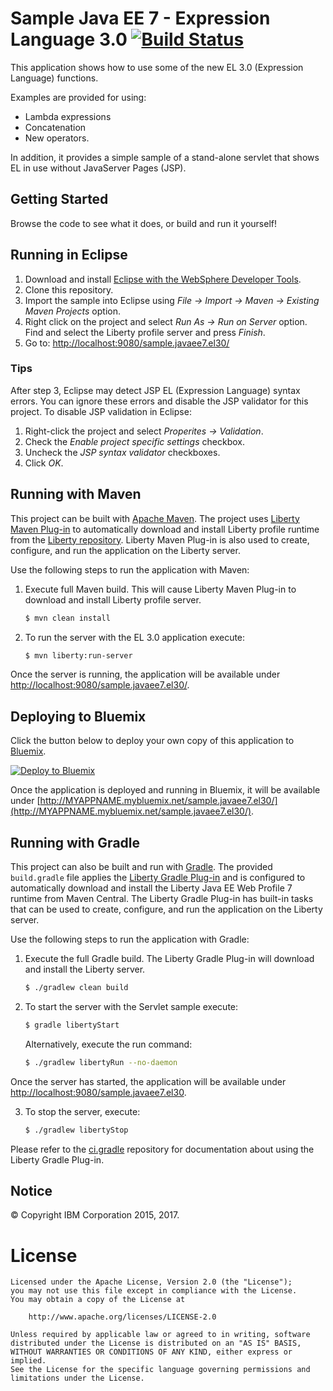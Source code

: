 

# Sample Java EE 7 - Expression Language 3.0 [![Build Status](https://travis-ci.org/WASdev/sample.javaee7.el30.svg?branch=master)](https://travis-ci.org/WASdev/sample.javaee7.el30)


This application shows how to use some of the new EL 3.0 (Expression Language) functions.

Examples are provided for using:

- Lambda expressions
- Concatenation
- New operators.

In addition, it provides a simple sample of a stand-alone servlet that shows EL in use without JavaServer Pages (JSP).

## Getting Started

Browse the code to see what it does, or build and run it yourself!

## Running in Eclipse

1. Download and install [Eclipse with the WebSphere Developer Tools](https://developer.ibm.com/wasdev/downloads/liberty-profile-using-eclipse/).
2. Clone this repository.
3. Import the sample into Eclipse using *File -> Import -> Maven -> Existing Maven Projects* option.
4. Right click on the project and select *Run As -> Run on Server* option. Find and select the Liberty profile server and press *Finish*.
5. Go to: [http://localhost:9080/sample.javaee7.el30/](http://localhost:9080/sample.javaee7.el30/)

### Tips
After step 3, Eclipse may detect JSP EL (Expression Language) syntax errors.  You can ignore these
errors and disable the JSP validator for this project. To disable JSP validation in Eclipse:
1. Right-click the project and select *Properites -> Validation*.
2. Check the *Enable project specific settings* checkbox.
3. Uncheck the *JSP syntax validator* checkboxes.
3. Click *OK*.

## Running with Maven

This project can be built with [Apache Maven](http://maven.apache.org/). The project uses [Liberty Maven Plug-in] to automatically download and install Liberty profile runtime from the [Liberty repository](https://developer.ibm.com/wasdev/downloads/). Liberty Maven Plug-in is also used to create, configure, and run the application on the Liberty server.

Use the following steps to run the application with Maven:

1. Execute full Maven build. This will cause Liberty Maven Plug-in to download and install Liberty profile server.
    ```bash
    $ mvn clean install
    ```

2. To run the server with the EL 3.0 application execute:
    ```bash
    $ mvn liberty:run-server
    ```

Once the server is running, the application will be available under [http://localhost:9080/sample.javaee7.el30/](http://localhost:9080/sample.javaee7.el30/).

## Deploying to Bluemix

Click the button below to deploy your own copy of this application to [Bluemix](https://bluemix.net).

[![Deploy to Bluemix](https://bluemix.net/deploy/button.png)](https://bluemix.net/deploy?repository=https://github.com/WASdev/sample.javaee7.el30)

Once the application is deployed and running in Bluemix, it will be available under
[http://MYAPPNAME.mybluemix.net/sample.javaee7.el30/](http://MYAPPNAME.mybluemix.net/sample.javaee7.el30/).

## Running with Gradle

This project can also be built and run with [Gradle]. The provided `build.gradle` file applies the [Liberty Gradle Plug-in] and is configured to automatically download and install the Liberty Java EE Web Profile 7 runtime from Maven Central. The Liberty Gradle Plug-in has built-in tasks that can be used to create, configure, and run the application on the Liberty server.

Use the following steps to run the application with Gradle:

1. Execute the full Gradle build. The Liberty Gradle Plug-in will download and install the Liberty server.
    ```bash
    $ ./gradlew clean build
    ```

2. To start the server with the Servlet sample execute:
    ```bash
    $ gradle libertyStart
    ```

    Alternatively, execute the run command:
    ```bash
    $ ./gradlew libertyRun --no-daemon
    ```

Once the server has started, the application will be available under [http://localhost:9080/sample.javaee7.el30](http://localhost:9080/sample.javaee7.el30).

3. To stop the server, execute:
    ```bash
    $ ./gradlew libertyStop
    ```  

Please refer to the [ci.gradle] repository for documentation about using the Liberty Gradle Plug-in.

## Notice

© Copyright IBM Corporation 2015, 2017.

# License

```text
Licensed under the Apache License, Version 2.0 (the "License");
you may not use this file except in compliance with the License.
You may obtain a copy of the License at

    http://www.apache.org/licenses/LICENSE-2.0

Unless required by applicable law or agreed to in writing, software
distributed under the License is distributed on an "AS IS" BASIS,
WITHOUT WARRANTIES OR CONDITIONS OF ANY KIND, either express or implied.
See the License for the specific language governing permissions and
limitations under the License.
````

[Liberty Maven Plug-in]: https://github.com/WASdev/ci.maven
[Liberty Gradle Plug-in]: https://github.com/WASdev/ci.gradle
[ci.gradle]: https://github.com/WASdev/ci.gradle
[Gradle]: https://gradle.org
